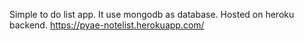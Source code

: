 Simple to do list app. It use mongodb as database. Hosted on heroku backend.
https://pyae-notelist.herokuapp.com/
